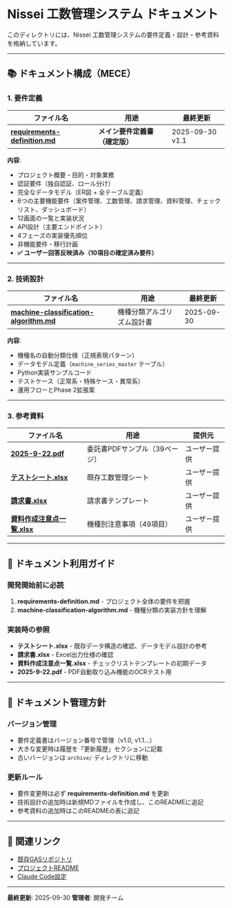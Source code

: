 # Nissei 工数管理システム ドキュメント

このディレクトリには、Nissei 工数管理システムの要件定義・設計・参考資料を格納しています。

---

## 📚 ドキュメント構成（MECE）

### 1. 要件定義
| ファイル名 | 用途 | 最終更新 |
|-----------|------|---------|
| **[requirements-definition.md](./requirements-definition.md)** | **メイン要件定義書（確定版）** | 2025-09-30 v1.1 |

**内容**:
- プロジェクト概要・目的・対象業務
- 認証要件（独自認証、ロール分け）
- 完全なデータモデル（ER図 + 全テーブル定義）
- 6つの主要機能要件（案件管理、工数管理、請求管理、資料管理、チェックリスト、ダッシュボード）
- 12画面の一覧と実装状況
- API設計（主要エンドポイント）
- 4フェーズの実装優先順位
- 非機能要件・移行計画
- **✅ ユーザー回答反映済み（10項目の確定済み要件）**

---

### 2. 技術設計
| ファイル名 | 用途 | 最終更新 |
|-----------|------|---------|
| **[machine-classification-algorithm.md](./machine-classification-algorithm.md)** | 機種分類アルゴリズム設計書 | 2025-09-30 |

**内容**:
- 機種名の自動分類仕様（正規表現パターン）
- データモデル定義（`machine_series_master` テーブル）
- Python実装サンプルコード
- テストケース（正常系・特殊ケース・異常系）
- 運用フローとPhase 2拡張案

---

### 3. 参考資料
| ファイル名 | 用途 | 提供元 |
|-----------|------|-------|
| **[2025-9-22.pdf](./2025-9-22.pdf)** | 委託書PDFサンプル（39ページ） | ユーザー提供 |
| **[テストシート.xlsx](./テストシート.xlsx)** | 既存工数管理シート | ユーザー提供 |
| **[請求書.xlsx](./請求書.xlsx)** | 請求書テンプレート | ユーザー提供 |
| **[資料作成注意点一覧.xlsx](./資料作成注意点一覧.xlsx)** | 機種別注意事項（49項目） | ユーザー提供 |

---

## 🔄 ドキュメント利用ガイド

### 開発開始前に必読
1. **requirements-definition.md** - プロジェクト全体の要件を把握
2. **machine-classification-algorithm.md** - 機種分類の実装方針を理解

### 実装時の参照
- **テストシート.xlsx** - 既存データ構造の確認、データモデル設計の参考
- **請求書.xlsx** - Excel出力仕様の確認
- **資料作成注意点一覧.xlsx** - チェックリストテンプレートの初期データ
- **2025-9-22.pdf** - PDF自動取り込み機能のOCRテスト用

---

## 📝 ドキュメント管理方針

### バージョン管理
- 要件定義書はバージョン番号で管理（v1.0, v1.1...）
- 大きな変更時は履歴を「更新履歴」セクションに記載
- 古いバージョンは `archive/` ディレクトリに移動

### 更新ルール
- 要件変更時は必ず **requirements-definition.md** を更新
- 技術設計の追加時は新規MDファイルを作成し、このREADMEに追記
- 参考資料の追加時はこのREADMEの表に追記

---

## 🔗 関連リンク

- [既存GASリポジトリ](https://github.com/ACSshiga/my-gas-spreadsheet-script-nissei)
- [プロジェクトREADME](../README.md)
- [Claude Code設定](../CLAUDE.md)

---

**最終更新**: 2025-09-30
**管理者**: 開発チーム